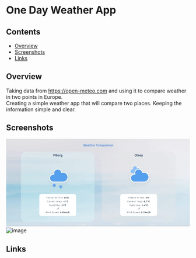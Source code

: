 # One Day Weather App

## Contents
* [Overview](#overview)
* [Screenshots](#screenshots)
* [Links](#links)

## Overview
Taking data from https://open-meteo.com and using it to compare weather in two points in Europe.\
Creating a simple weather app that will compare two places.
Keeping the information simple and clear.

## Screenshots
![](weatherVid.gif)
![image](https://github.com/user-attachments/assets/0cc75957-1340-492a-8212-5790004f793a)

## Links
